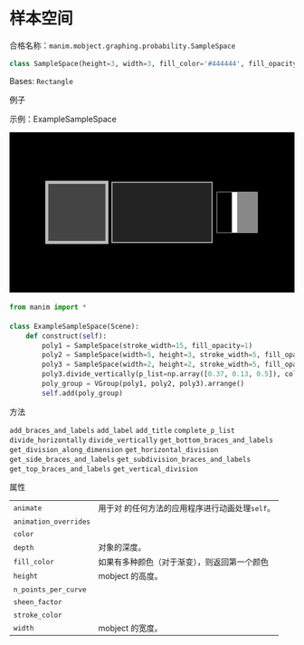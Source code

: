# 样本空间

合格名称：`manim.mobject.graphing.probability.SampleSpace`

```py
class SampleSpace(height=3, width=3, fill_color='#444444', fill_opacity=1, stroke_width=0.5, stroke_color='#BBBBBB', default_label_scale_val=1)
```

Bases: `Rectangle`

例子

示例：ExampleSampleSpace

![ExampleSampleSpace-1.png](../../static/ExampleSampleSpace-1.png)

```py
from manim import *

class ExampleSampleSpace(Scene):
    def construct(self):
        poly1 = SampleSpace(stroke_width=15, fill_opacity=1)
        poly2 = SampleSpace(width=5, height=3, stroke_width=5, fill_opacity=0.5)
        poly3 = SampleSpace(width=2, height=2, stroke_width=5, fill_opacity=0.1)
        poly3.divide_vertically(p_list=np.array([0.37, 0.13, 0.5]), colors=[BLACK, WHITE, GRAY], vect=RIGHT)
        poly_group = VGroup(poly1, poly2, poly3).arrange()
        self.add(poly_group)
```


方法

`add_braces_and_labels`
`add_label`
`add_title`
`complete_p_list`
`divide_horizontally`
`divide_vertically`
`get_bottom_braces_and_labels`
`get_division_along_dimension`
`get_horizontal_division`
`get_side_braces_and_labels`
`get_subdivision_braces_and_labels`
`get_top_braces_and_labels`
`get_vertical_division`


属性

|||
|-|-|
`animate`|用于对 的任何方法的应用程序进行动画处理`self`。
`animation_overrides`|
`color`|
`depth`|对象的深度。
`fill_color`|如果有多种颜色（对于渐变），则返回第一个颜色
`height`|mobject 的高度。
`n_points_per_curve`|
`sheen_factor`|
`stroke_color`|
`width`|mobject 的宽度。
